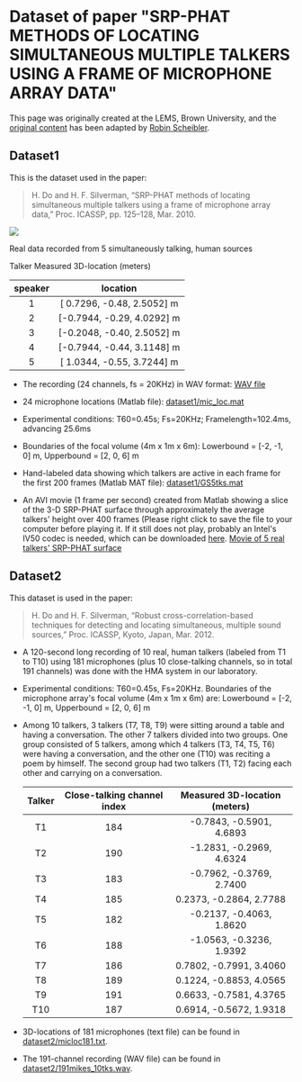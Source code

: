 Dataset of paper "SRP-PHAT METHODS OF LOCATING SIMULTANEOUS MULTIPLE TALKERS USING A FRAME OF MICROPHONE ARRAY DATA"
====================================================================================================================

This page was originally created at the LEMS, Brown University, and the
[original content](https://web.archive.org/web/20100803034556/http://www.lems.brown.edu:80/array/data.html)
has been adapted by [Robin Scheibler](http://www.robinscheibler.org).

Dataset1
--------

This is the dataset used in the paper:

> H. Do and H. F. Silverman, “SRP-PHAT methods of locating simultaneous multiple talkers using a frame of microphone array data,” Proc. ICASSP, pp. 125–128, Mar. 2010.

![](icassp1.gif)

Real data recorded from 5 simultaneously talking, human sources

Talker 	Measured 3D-location (meters)

| speaker | location |
|:-:|:--------------------------:|
| 1 | [ 0.7296, -0.48, 2.5052] m  |
| 2 | [-0.7944, -0.29, 4.0292] m |
| 3 | [-0.2048, -0.40, 2.5052] m |
| 4 | [-0.7944, -0.44, 3.1148] m |
| 5 | [ 1.0344, -0.55, 3.7244] m  |



* The recording (24 channels, fs = 20KHz) in WAV format: [WAV file](dataset1/5talkers_fs20KHz_24mics.wav)

* 24 microphone locations (Matlab file): [dataset1/mic_loc.mat](dataset1/mic_loc.mat)

* Experimental conditions: T60=0.45s; Fs=20KHz; Framelength=102.4ms, advancing 25.6ms

* Boundaries of the focal volume (4m x 1m x 6m): Lowerbound = [-2, -1, 0] m, Upperbound = [2, 0, 6] m

* Hand-labeled data showing which talkers are active in each frame for the first 200 frames (Matlab MAT file): [dataset1/GS5tks.mat](dataset1/GS5tks.mat)

* An AVI movie (1 frame per second) created from Matlab showing a slice of the
  3-D SRP-PHAT surface through approximately the average talkers' height over
  400 frames (Please right click to save the file to your computer before
  playing it. If it still does not play, probably an Intel's IV50 codec is
  needed, which can be downloaded
  [here](https://web.archive.org/web/20100803034556/http://downloadcenter.intel.com/download.aspx?url=/2846/eng/codinstl.exe&agr=N&ProductID=355&DwnldId=2846&strOSs=All&OSFullName=All+Operating+Systems&lang=eng).
  [Movie of 5 real talkers' SRP-PHAT surface](dataset1/srpmov1fps_realtalkers.avi)

Dataset2
--------

This dataset is used in the paper:

> H. Do and H. F. Silverman, “Robust cross-correlation-based techniques for detecting and locating simultaneous, multiple sound sources,” Proc. ICASSP, Kyoto, Japan, Mar. 2012.

* A 120-second long recording of 10 real, human talkers (labeled from T1 to
  T10) using 181 microphones (plus 10 close-talking channels, so in total 191
  channels) was done with the HMA system in our laboratory.

* Experimental conditions: T60=0.45s, Fs=20KHz. Boundaries of the microphone
  array's focal volume (4m x 1m x 6m) are: Lowerbound = [-2, -1, 0] m,
  Upperbound = [2, 0, 6] m

* Among 10 talkers, 3 talkers (T7, T8, T9) were sitting around a table and
  having a conversation. The other 7 talkers divided into two groups. One group
  consisted of 5 talkers, among which 4 talkers (T3, T4, T5, T6) were having a
  conversation, and the other one (T10) was reciting a poem by himself. The
  second group had two talkers (T1, T2) facing each other and carrying on a
  conversation.

    | Talker |	Close-talking channel index | Measured 3D-location (meters) |
    |:------:|:----------------------------:|:-----------------------------:|
    |  T1    | 184                          | -0.7843, -0.5901, 4.6893      |
    |  T2    | 190                          | -1.2831, -0.2969, 4.6324      |
    |  T3    | 183                          | -0.7962, -0.3769, 2.7400      |
    |  T4    | 185                          |  0.2373, -0.2864, 2.7788      |
    |  T5    | 182                          | -0.2137, -0.4063, 1.8620      |
    |  T6    | 188                          | -1.0563, -0.3236, 1.9392      |
    |  T7    | 186                          |  0.7802, -0.7991, 3.4060      |
    |  T8    | 189                          |  0.1224, -0.8853, 4.0565      |
    |  T9    | 191                          |  0.6633, -0.7581, 4.3765      |
    | T10    | 187                          |  0.6914, -0.5672, 1.9318      |

* 3D-locations of 181 microphones (text file) can be found in [dataset2/micloc181.txt](dataset2/micloc181.txt).

* The 191-channel recording (WAV file) can be found in [dataset2/191mikes_10tks.wav](dataset2/191mikes_10tks.wav).


